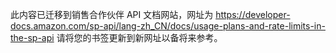 此内容已迁移到销售合作伙伴 API 文档网站，网址为 https://developer-docs.amazon.com/sp-api/lang-zh_CN/docs/usage-plans-and-rate-limits-in-the-sp-api 请将您的书签更新到新网址以备将来参考。

